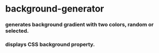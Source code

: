 # background-generator
### generates background gradient with two colors, random or selected. 
### displays CSS background property.
